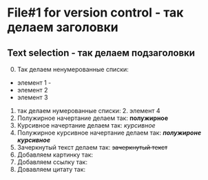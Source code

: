 # File#1 for version control - так делаем заголовки
## Text selection - так делаем подзаголовки
0. Так делаем ненумерованные списки: 
* элемент 1 - 
* элемент 2
* элемент 3
1. так делаем нумерованные списки:
    2. элемент 4
3. Полужирное начертание делаем так: **полужирное**
4. Курсивное начертание делаем так: *курсивное*
5. Полужирное курсивное начертание делаем так: ***полужироне курсивное***
6. Зачеркнутый текст делаем так: ~~зачеркнутый текст~~
7. Добавляем картинку так:
8. Добавляем ссылку так:
9. Довавляем цитату так: 

